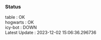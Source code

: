 ### Status


table : OK  
hogwarts : OK  
icy-bot : DOWN  
Latest Update : 2023-12-02 15:06:36.296736
